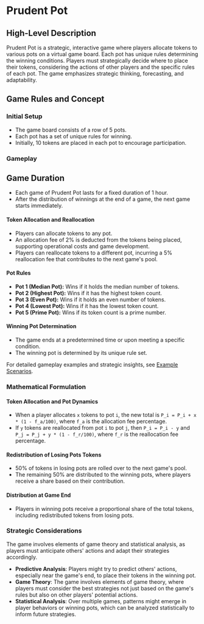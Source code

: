 # Prudent Pot

## High-Level Description

Prudent Pot is a strategic, interactive game where players allocate tokens to various pots on a virtual game board. Each pot has unique rules determining the winning conditions. Players must strategically decide where to place their tokens, considering the actions of other players and the specific rules of each pot. The game emphasizes strategic thinking, forecasting, and adaptability.

## Game Rules and Concept

### Initial Setup

- The game board consists of a row of 5 pots.
- Each pot has a set of unique rules for winning.
- Initially, 10 tokens are placed in each pot to encourage participation.

### Gameplay

## Game Duration

- Each game of Prudent Pot lasts for a fixed duration of 1 hour.
- After the distribution of winnings at the end of a game, the next game starts immediately.

#### Token Allocation and Reallocation

- Players can allocate tokens to any pot.
- An allocation fee of 2% is deducted from the tokens being placed, supporting operational costs and game development.
- Players can reallocate tokens to a different pot, incurring a 5% reallocation fee that contributes to the next game's pool.

#### Pot Rules

- **Pot 1 (Median Pot):** Wins if it holds the median number of tokens.
- **Pot 2 (Highest Pot):** Wins if it has the highest token count.
- **Pot 3 (Even Pot):** Wins if it holds an even number of tokens.
- **Pot 4 (Lowest Pot):** Wins if it has the lowest token count.
- **Pot 5 (Prime Pot):** Wins if its token count is a prime number.

#### Winning Pot Determination

- The game ends at a predetermined time or upon meeting a specific condition.
- The winning pot is determined by its unique rule set.

For detailed gameplay examples and strategic insights, see [Example Scenarios](./ExampleScenarios.md).

### Mathematical Formulation

#### Token Allocation and Pot Dynamics

- When a player allocates `x` tokens to pot `i`, the new total is `P_i = P_i + x * (1 - f_a/100)`, where `f_a` is the allocation fee percentage.
- If `y` tokens are reallocated from pot `i` to pot `j`, then `P_i = P_i - y` and `P_j = P_j + y * (1 - f_r/100)`, where `f_r` is the reallocation fee percentage.

#### Redistribution of Losing Pots Tokens

- 50% of tokens in losing pots are rolled over to the next game's pool.
- The remaining 50% are distributed to the winning pots, where players receive a share based on their contribution.

#### Distribution at Game End

- Players in winning pots receive a proportional share of the total tokens, including redistributed tokens from losing pots.

### Strategic Considerations

The game involves elements of game theory and statistical analysis, as players must anticipate others' actions and adapt their strategies accordingly.

- **Predictive Analysis**: Players might try to predict others' actions, especially near the game's end, to place their tokens in the winning pot.
- **Game Theory**: The game involves elements of game theory, where players must consider the best strategies not just based on the game's rules but also on other players' potential actions.
- **Statistical Analysis**: Over multiple games, patterns might emerge in player behaviors or winning pots, which can be analyzed statistically to inform future strategies.


